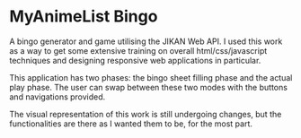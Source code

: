# MyAnimeList Bingo

A bingo generator and game utilising the JIKAN Web API. I used this work as a way to
get some extensive training on overall html/css/javascript techniques and designing 
responsive web applications in particular.

This application has two phases: the bingo sheet filling phase and the actual play phase. The user can swap between these
two modes with the buttons and navigations provided.

The visual representation of this work is still undergoing changes, but the functionalities
are there as I wanted them to be, for the most part.